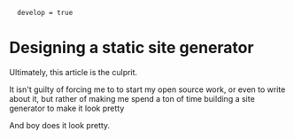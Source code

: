 ```metadata
  develop = true
```

# Designing a static site generator

Ultimately, this article is the culprit.

It isn't guilty of forcing me to to start my open source work, or even to write about it, but rather
of making me spend a ton of time building a site generator to make it look pretty

And boy does it look pretty.
